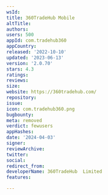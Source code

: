 ```yaml
---
wsId: 
title: 360TradeHub Mobile
altTitle: 
authors: 
users: 500
appId: com.tradehub360
appCountry: 
released: '2022-10-10'
updated: '2023-06-13'
version: '2.0.70'
stars: 4.3
ratings: 
reviews: 
size: 
website: https://360tradehub.com/
repository: 
issue: 
icon: com.tradehub360.png
bugbounty: 
meta: removed
verdict: fewusers
appHashes: 
date: '2024-04-03'
signer: 
reviewArchive: 
twitter: 
social: 
redirect_from: 
developerName: 360TradeHub  Limited
features: 

---
```


